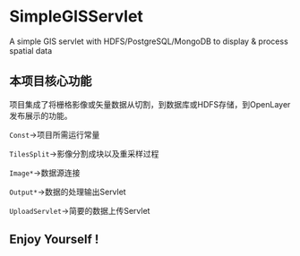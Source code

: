 # SimpleGISServlet
A simple GIS servlet with HDFS/PostgreSQL/MongoDB to display & process spatial data

## 本项目核心功能

项目集成了将栅格影像或矢量数据从切割，到数据库或HDFS存储，到OpenLayer发布展示的功能。

```Const```->项目所需运行常量

```TilesSplit```->影像分割成块以及重采样过程

```Image*```->数据源连接

```Output*```->数据的处理输出Servlet

```UploadServlet```->简要的数据上传Servlet

## Enjoy Yourself !
